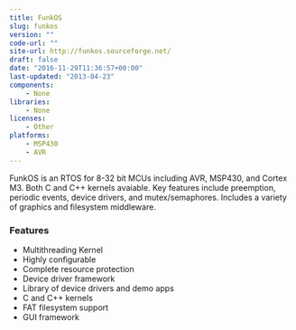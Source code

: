 ```yaml
---
title: FunkOS
slug: funkos
version: ""
code-url: ""
site-url: http://funkos.sourceforge.net/
draft: false
date: "2016-11-29T11:36:57+00:00"
last-updated: "2013-04-23"
components:
    - None
libraries:
    - None
licenses:
    - Other
platforms:
    - MSP430
    - AVR
---
```

FunkOS is an RTOS for 8-32 bit MCUs including AVR, MSP430, and Cortex M3. Both C and C++ kernels avaiable. Key features include preemption, periodic events, device drivers, and mutex/semaphores. Includes a variety of graphics and filesystem middleware.

<!--more-->

### Features

- Multithreading Kernel
- Highly configurable
- Complete resource protection
- Device driver framework
- Library of device drivers and demo apps
- C and C++ kernels
- FAT filesystem support
- GUI framework



<!--github-projects-->